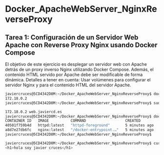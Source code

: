 # Docker_ApacheWebServer_NginxReverseProxy
## Tarea 1: Configuración de un Servidor Web Apache con Reverse Proxy Nginx usando Docker Compose
El objetivo de este ejercicio es desplegar un servidor web con Apache detrás de un proxy inverso Nginx utilizando Docker Compose. Además, el contenido HTML servido por Apache debe ser modificable de forma dinámica.
Detalles a tener en cuenta:
Usar volúmenes para configurar el servidor Nginx y para el contenido HTML del servidor Apache.

```bash
javiercruces@5CD4342D0M:~/Docker_ApacheWebServer_NginxReverseProxy$ docker inspect -f '{{range .NetworkSettings.Networks}}{{.IPAddress}}{{end}}' nginx_rproxy
172.18.0.2
javiercruces@5CD4342D0M:~/Docker_ApacheWebServer_NginxReverseProxy$ sudo cat /etc/hosts

172.18.0.2 web.javiercd.es
javiercruces@5CD4342D0M:~/Docker_ApacheWebServer_NginxReverseProxy$ docker ps
CONTAINER ID   IMAGE          COMMAND                  CREATED         STATUS         PORTS     NAMES
40501f759b4d   httpd:latest   "httpd-foreground"       5 minutes ago   Up 5 minutes   80/tcp    apache_web_server
a8d7e27db6fc   nginx:latest   "/docker-entrypoint.…"   5 minutes ago   Up 5 minutes   80/tcp    nginx_rproxy
javiercruces@5CD4342D0M:~/Docker_ApacheWebServer_NginxReverseProxy$

javiercruces@5CD4342D0M:~/Docker_ApacheWebServer_NginxReverseProxy$ curl web.javiercd.es
<h1>hola soy javier cruces</h1>
```
